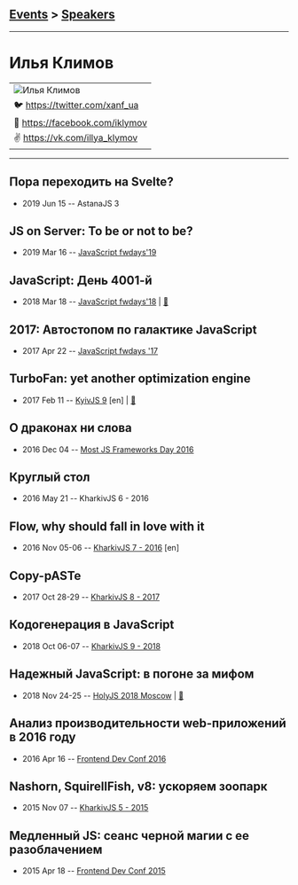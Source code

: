 ## [Events](../README.md) > [Speakers](../speakers.md)
---

# Илья Климов

| |
| --- |
| ![Илья Климов](https://avatars.io/twitter/xanf_ua/large)
| :bird:  [https:&#x2F;&#x2F;twitter.com&#x2F;xanf_ua](https://twitter.com/xanf_ua)
| :blue_book:  [https:&#x2F;&#x2F;facebook.com&#x2F;iklymov](https://facebook.com/iklymov)
| :v:  [https:&#x2F;&#x2F;vk.com&#x2F;illya_klymov](https://vk.com/illya_klymov)

---
## Пора переходить на Svelte?
- 2019 Jun 15 -- AstanaJS 3    
## JS on Server: To be or not to be?
- 2019 Mar 16 -- [JavaScript fwdays&#39;19](https://fwdays.com/en/event/js-fwdays-2019/review/js-on-server-to-be-or-not-to-be)    
## JavaScript: День 4001-й
- 2018 Mar 18 -- [JavaScript fwdays&#39;18](https://youtu.be/jzaZlEOSwoA)  | [:notebook:](https://www.slideshare.net/fwdays/javascript-4001)  
## 2017: Автостопом по галактике JavaScript
- 2017 Apr 22 -- [JavaScript fwdays &#39;17](https://frameworksdays.com/event/js-frameworks-day-2017/review/javascript-galactic-avtostop)    
## TurboFan: yet another optimization engine
- 2017 Feb 11 -- [KyivJS 9](https://www.youtube.com/watch?v=VUyqHzF1yXM) [en] | [:notebook:](https://docs.google.com/presentation/d/1uO_tx78nEG5Q7wh2MIfzLo5KjjEgBs_RMmSL9UQQQgI/edit)  
## О драконах ни слова
- 2016 Dec 04 -- [Most JS Frameworks Day 2016](https://frameworksdays.com/event/most-js-fwdays-2016/review/no-words-about-dragons)    
## Круглый стол
- 2016 May 21 -- KharkivJS 6 - 2016    
## Flow, why should fall in love with it
- 2016 Nov 05-06 -- [KharkivJS 7 - 2016](https://www.youtube.com/watch?v=GEo3XIJw8HM) [en]   
## Copy-pASTe
- 2017 Oct 28-29 -- [KharkivJS 8 - 2017](https://www.youtube.com/watch?v=dyvPGRor-Q0)    
## Кодогенерация в JavaScript
- 2018 Oct 06-07 -- [KharkivJS 9 - 2018](https://www.youtube.com/watch?v=szIOPA_uwUc)    
## Надежный JavaScript: в погоне за мифом
- 2018 Nov 24-25 -- [HolyJS 2018 Moscow](https://www.youtube.com/watch?v=o9zh5EHrpQA)  | [:notebook:](https://assets.ctfassets.net/nn534z2fqr9f/55vEG1RMOQGWcwGUOIcCsc/cb364415978ff1b111369eba8d323c18/Ilya_Klimov_Nadezhnyy_JavaScript__v_pogone_za_mifom.pdf)  
## Анализ производительности web-приложений в 2016 году
- 2016 Apr 16 -- [Frontend Dev Conf 2016](https://www.youtube.com/watch?v=JIkWFrHL0xo)    
## Nashorn, SquirellFish, v8: ускоряем зоопарк
- 2015 Nov 07 -- [KharkivJS 5 - 2015](https://www.youtube.com/watch?v=tXfSQL3RkPQ)    
## Медленный JS: сеанс черной магии с ее разоблачением
- 2015 Apr 18 -- [Frontend Dev Conf 2015](https://www.youtube.com/watch?v=ZAJmJmKWNPw)    
